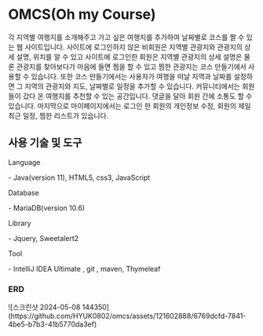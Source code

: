 <h1>OMCS(Oh my Course)</h1>
<p>각 지역별 여행지를 소개해주고 가고 싶은 여행지를 추가하여 날짜별로 코스를 짤 수 있는 웹 사이트입니다.
사이트에 로그인하지 않은 비회원은 지역별 관광지와 관광지의 상세 설명, 위치를 알 수 있고
사이트에 로그인한 회원은 지역별 관광지의 상세 설명은 물론 관광지를 찾아보다가 마음에 들면 찜을 할 수 있고 찜한 관광지는 코스 만들기에서 사용할 수 있습니다.
또한 코스 만들기에서는 사용자가 여행을 떠날 지역과 날짜를 설정하면 그 지역의 관광지와 지도, 날짜별로 일정을 추가할 수 있습니다.
커뮤니티에서는 회원들이 갔다 온 여행지를 추천할 수 있는 공간입니다. 댓글을 달아 회원 간에 소통도 할 수 있습니다.
마지막으로 마이페이지에서는 로그인 한 회원의 개인정보 수정, 회원의 제일 최근 일정, 찜한 리스트가 있습니다. </p>
<h2>사용 기술 및 도구</h2>
<p>Language</p>
- Java(version 11), HTML5, css3, JavaScript
<p>Database</p>
- MariaDB(version 10.6)
<p>Library</p>
- Jquery, Sweetalert2
<p>Tool</p>
- IntelliJ IDEA Ultimate , git , maven, Thymeleaf
<h3>ERD</h3>
![스크린샷 2024-05-08 144350](https://github.com/HYUK0802/omcs/assets/121602888/6769dcfd-7841-4be5-b7b3-41b5770da3ef)
